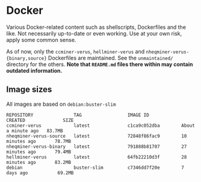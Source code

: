 # Docker
Various Docker-related content such as shellscripts, Dockerfiles and the like. Not necessarily up-to-date or even working. Use at your own risk, apply some common sense.

As of now, only the `ccminer-verus`, `hellminer-verus` and `nheqminer-verus-{binary,source}` Dockerfiles are maintained. See the `unmaintained/` directory for the others. **Note that `README.md` files there within may contain outdated information.**

## Image sizes

All images are based on `debian:buster-slim`

```
REPOSITORY               TAG                 IMAGE ID            CREATED              SIZE
ccminer-verus            latest              c1ca9c052dba        About a minute ago   83.7MB
nheqminer-verus-source   latest              72848f86fac9        10 minutes ago       78.7MB
nheqminer-verus-binary   latest              791888b81707        27 minutes ago       79.4MB
hellminer-verus          latest              64fb22210d3f        28 minutes ago       83.2MB
debian                   buster-slim         c7346dd7f20e        7 days ago           69.2MB
```
